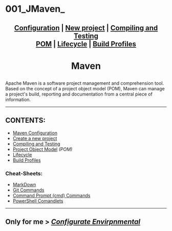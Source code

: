 # 001_JMaven_

## <p align=center>[Configuration][MavenCfg] | [New project][NewMvnPro] | [Compiling and Testing][ConmpTest]  <br/> [POM][MvnPOM] | [Lifecycle][LifeCycl] | [Build Profiles][BldProf] </p>

<!--
* [Configuration][MavenCfg]
* [New project][NewMvnPro]
* [Compiling and Testing][ConmpTest]
* [Project Object Model][MvnPOM] *(POM)*
* [Lifecycle][LifeCycl]
* [Build Profiles][BldProf]

-->

[MavenCfg]: res/read/Maven_Configuration.md
[NewMvnPro]: res/read/Maven_NewProject.md
[ConmpTest]: res/read/Maven_CompilationAndTesting.md
[MvnPOM]: res/read/Maven_POM.md
[LifeCycl]: res/read/Maven_Lifecycle.md
[BldProf]: res/read/Maven_BuildProfile.md

<!-- ---------------------------------- * Navigation * ---------------------------------- -->

# <p align=center><b>Maven</b></p>
Apache Maven is a software project management and comprehension tool. Based on the concept of a project object model (POM), Maven can manage a project's build, reporting and documentation from a central piece of information.

---

## CONTENTS:<!--Done!-->
* [Maven Configuration][MavenCfg]
* [Create a new project][NewMvnPro]
* [Compiling and Testing][ConmpTest]
* [Project Object Model][MvnPOM] *(POM)*
* [Lifecycle][LifeCycl]
* [Build Profiles][BldProf]

### Cheat-Sheets:
* [MarkDown][md]
* [Git Commands][gitComm]
* [Command Prompt (cmd) Commands][cmd]
* [PowerShell Comandlets][pwsh]

---

## **Only for me** > [*Configurate Envirpnmental*][ForMe]

<!--
* [MarkDown][md]
* [Git Commands][gitComm]
* [Command Prompt (cmd) Commands][cmd]
* [PowerShell Comandlets][pwsh]
-->

[md]: res/001_Git_and_GitHub_/res/001_Markdown_README_/read/MarkDown.md
[gitComm]: res/001_Git_and_GitHub_/res/002_Git_Commands_/read/Git_Commands.md
[cmd]: res/002_Windows_/res/32_Cmd_PROMPT_/read/CommandPrompt_commands.md
[pwsh]: res/002_Windows_/res/32_Cmdlet_POWERSHELL_/read/PowerShell.md
[ForMe]: res/read/OnlyForMe_Maven_Configuration.md
